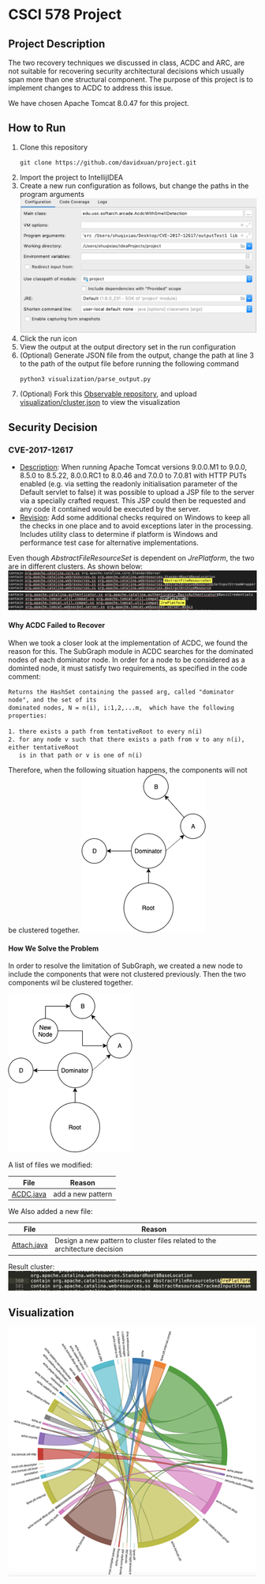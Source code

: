 # CSCI 578 Project

## Project Description

The two recovery techniques we discussed in class, ACDC and ARC, are not suitable for recovering security architectural decisions which usually span more than one structural component. The purpose of this project is to implement changes to ACDC to address this issue.

We have chosen Apache Tomcat 8.0.47 for this project.

## How to Run
1. Clone this repository
    ```
    git clone https://github.com/davidxuan/project.git
    ```
2. Import the project to IntellijIDEA
3. Create a new run configuration as follows, but change the paths in the program arguments
![Run Configuration](/resources/run_config.png)
4. Click the run icon
5. View the output at the output directory set in the run configuration
6. (Optional) Generate JSON file from the output, change the path at line 3 to the path of the output file before running the following command
   ```
   python3 visualization/parse_output.py
   ```
7. (Optional) Fork this [Observable repository](https://observablehq.com/@d3/chord-dependency-diagram), and upload [visualization/cluster.json](visualization/cluster.json) to view the visualization

## Security Decision

### CVE-2017-12617

- [Description](https://cve.mitre.org/cgi-bin/cvename.cgi?name=CVE-2017-12617): When running Apache Tomcat versions 9.0.0.M1 to 9.0.0, 8.5.0 to 8.5.22, 8.0.0.RC1 to 8.0.46 and 7.0.0 to 7.0.81 with HTTP PUTs enabled (e.g. via setting the readonly initialisation parameter of the Default servlet to false) it was possible to upload a JSP file to the server via a specially crafted request. This JSP could then be requested and any code it contained would be executed by the server.
- [Revision](https://svn.apache.org/viewvc?view=revision&revision=1809921): Add some additional checks required on Windows to keep all the checks in one place and to avoid exceptions later in the processing. Includes utility class to determine if platform is Windows and performance test case for alternative implementations.

Even though *AbstractFileResourceSet* is dependent on *JrePlatform*, the two are in different clusters. As shown below:
![AbstractFileResource](resources/AbstractFileResourceSet&#32;Cluster.png)
![JrePlatform](resources/JRE&#32;Cluster.png)

#### Why ACDC Failed to Recover

When we took a closer look at the implementation of ACDC, we found the reason for this. The SubGraph module in ACDC searches for the dominated nodes of each dominator node. In order for a node to be considered as a dominted node, it must satisfy two requirements, as specified in the code comment:

```text
Returns the HashSet containing the passed arg, called "dominator node", and the set of its 
dominated nodes, N = n(i), i:1,2,...m,  which have the following properties:

1. there exists a path from tentativeRoot to every n(i)
2. for any node v such that there exists a path from v to any n(i), either tentativeRoot 
   is in that path or v is one of n(i)
```

Therefore, when the following situation happens, the components will not be clustered together.
![Image](/resources/prev.png)

#### How We Solve the Problem

In order to resolve the limitation of SubGraph, we created a new node to include the components that were not clustered previously. Then the two components wil be clustered together.

![Image](/resources/after.png)

A list of files we modified:

| File                            | Reason            |
| ------------------------------- | ----------------- |
| [ACDC.java](src/acdc/ACDC.java) | add a new pattern |

We Also added a new file:

| File                                | Reason                                                                     |
| ----------------------------------- | -------------------------------------------------------------------------- |
| [Attach.java](src/acdc/Attach.java) | Design a new pattern to cluster files related to the architecture decision |

Result cluster:
![Image](/resources/new_cluser.png)

## Visualization

![Cluster](resources/cluster_vis.png)
